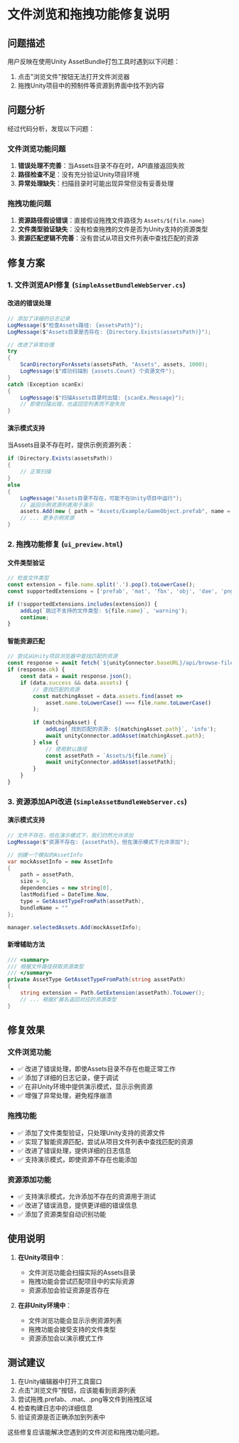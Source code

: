# 文件浏览和拖拽功能修复说明

## 问题描述
用户反映在使用Unity AssetBundle打包工具时遇到以下问题：
1. 点击"浏览文件"按钮无法打开文件浏览器
2. 拖拽Unity项目中的预制件等资源到界面中找不到内容

## 问题分析
经过代码分析，发现以下问题：

### 文件浏览功能问题
1. **错误处理不完善**：当Assets目录不存在时，API直接返回失败
2. **路径检查不足**：没有充分验证Unity项目环境
3. **异常处理缺失**：扫描目录时可能出现异常但没有妥善处理

### 拖拽功能问题
1. **资源路径假设错误**：直接假设拖拽文件路径为 `Assets/${file.name}`
2. **文件类型验证缺失**：没有检查拖拽的文件是否为Unity支持的资源类型
3. **资源匹配逻辑不完善**：没有尝试从项目文件列表中查找匹配的资源

## 修复方案

### 1. 文件浏览API修复 (`SimpleAssetBundleWebServer.cs`)

#### 改进的错误处理
```csharp
// 添加了详细的日志记录
LogMessage($"检查Assets路径: {assetsPath}");
LogMessage($"Assets目录是否存在: {Directory.Exists(assetsPath)}");

// 改进了异常处理
try
{
    ScanDirectoryForAssets(assetsPath, "Assets", assets, 1000);
    LogMessage($"成功扫描到 {assets.Count} 个资源文件");
}
catch (Exception scanEx)
{
    LogMessage($"扫描Assets目录时出错: {scanEx.Message}");
    // 即使扫描出错，也返回空列表而不是失败
}
```

#### 演示模式支持
当Assets目录不存在时，提供示例资源列表：
```csharp
if (Directory.Exists(assetsPath))
{
    // 正常扫描
}
else
{
    LogMessage("Assets目录不存在，可能不在Unity项目中运行");
    // 返回示例资源列表用于演示
    assets.Add(new { path = "Assets/Example/GameObject.prefab", name = "GameObject.prefab", type = ".prefab" });
    // ... 更多示例资源
}
```

### 2. 拖拽功能修复 (`ui_preview.html`)

#### 文件类型验证
```javascript
// 检查文件类型
const extension = file.name.split('.').pop().toLowerCase();
const supportedExtensions = ['prefab', 'mat', 'fbx', 'obj', 'dae', 'png', 'jpg', 'jpeg', 'tga', 'psd', 'wav', 'mp3', 'ogg', 'anim', 'controller'];

if (!supportedExtensions.includes(extension)) {
    addLog(`跳过不支持的文件类型: ${file.name}`, 'warning');
    continue;
}
```

#### 智能资源匹配
```javascript
// 尝试从Unity项目浏览器中查找匹配的资源
const response = await fetch(`${unityConnector.baseURL}/api/browse-files`);
if (response.ok) {
    const data = await response.json();
    if (data.success && data.assets) {
        // 查找匹配的资源
        const matchingAsset = data.assets.find(asset => 
            asset.name.toLowerCase() === file.name.toLowerCase()
        );
        
        if (matchingAsset) {
            addLog(`找到匹配的资源: ${matchingAsset.path}`, 'info');
            await unityConnector.addAsset(matchingAsset.path);
        } else {
            // 使用默认路径
            const assetPath = `Assets/${file.name}`;
            await unityConnector.addAsset(assetPath);
        }
    }
}
```

### 3. 资源添加API改进 (`SimpleAssetBundleWebServer.cs`)

#### 演示模式支持
```csharp
// 文件不存在，但在演示模式下，我们仍然允许添加
LogMessage($"资源不存在: {assetPath}，但在演示模式下允许添加");

// 创建一个模拟的AssetInfo
var mockAssetInfo = new AssetInfo
{
    path = assetPath,
    size = 0,
    dependencies = new string[0],
    lastModified = DateTime.Now,
    type = GetAssetTypeFromPath(assetPath),
    bundleName = ""
};

manager.selectedAssets.Add(mockAssetInfo);
```

#### 新增辅助方法
```csharp
/// <summary>
/// 根据文件路径获取资源类型
/// </summary>
private AssetType GetAssetTypeFromPath(string assetPath)
{
    string extension = Path.GetExtension(assetPath).ToLower();
    // ... 根据扩展名返回对应的资源类型
}
```

## 修复效果

### 文件浏览功能
- ✅ 改进了错误处理，即使Assets目录不存在也能正常工作
- ✅ 添加了详细的日志记录，便于调试
- ✅ 在非Unity环境中提供演示模式，显示示例资源
- ✅ 增强了异常处理，避免程序崩溃

### 拖拽功能
- ✅ 添加了文件类型验证，只处理Unity支持的资源文件
- ✅ 实现了智能资源匹配，尝试从项目文件列表中查找匹配的资源
- ✅ 改进了错误处理，提供详细的日志信息
- ✅ 支持演示模式，即使资源不存在也能添加

### 资源添加功能
- ✅ 支持演示模式，允许添加不存在的资源用于测试
- ✅ 改进了错误消息，提供更详细的错误信息
- ✅ 添加了资源类型自动识别功能

## 使用说明

1. **在Unity项目中**：
   - 文件浏览功能会扫描实际的Assets目录
   - 拖拽功能会尝试匹配项目中的实际资源
   - 资源添加会验证资源是否存在

2. **在非Unity环境中**：
   - 文件浏览功能会显示示例资源列表
   - 拖拽功能会接受支持的文件类型
   - 资源添加会以演示模式工作

## 测试建议

1. 在Unity编辑器中打开工具窗口
2. 点击"浏览文件"按钮，应该能看到资源列表
3. 尝试拖拽.prefab、.mat、.png等文件到拖拽区域
4. 检查构建日志中的详细信息
5. 验证资源是否正确添加到列表中

这些修复应该能解决您遇到的文件浏览和拖拽功能问题。
